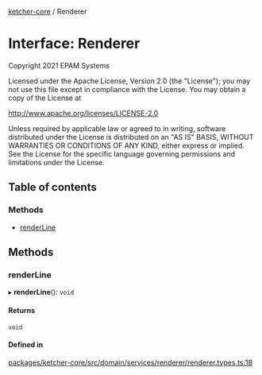 [ketcher-core](../README.md) / Renderer

# Interface: Renderer

Copyright 2021 EPAM Systems

Licensed under the Apache License, Version 2.0 (the "License");
you may not use this file except in compliance with the License.
You may obtain a copy of the License at

   http://www.apache.org/licenses/LICENSE-2.0

Unless required by applicable law or agreed to in writing, software
distributed under the License is distributed on an "AS IS" BASIS,
WITHOUT WARRANTIES OR CONDITIONS OF ANY KIND, either express or implied.
See the License for the specific language governing permissions and
limitations under the License.

## Table of contents

### Methods

- [renderLine](Renderer.md#renderline)

## Methods

### renderLine

▸ **renderLine**(): `void`

#### Returns

`void`

#### Defined in

[packages/ketcher-core/src/domain/services/renderer/renderer.types.ts:18](https://github.com/epam/ketcher/blob/bf065756/packages/ketcher-core/src/domain/services/renderer/renderer.types.ts#L18)
